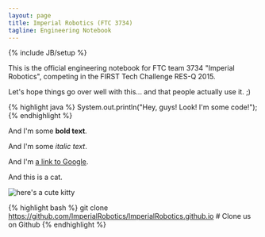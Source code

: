 ```yaml
---
layout: page
title: Imperial Robotics (FTC 3734)
tagline: Engineering Notebook
---
```

{% include JB/setup %}

This is the official engineering notebook for FTC team 3734 "Imperial Robotics", competing in the FIRST Tech Challenge RES-Q 2015.

Let's hope things go over well with this... and that people actually use it. ;)

{% highlight java %}
System.out.println("Hey, guys! Look! I'm some code!");
{% endhighlight %}

And I'm some **bold text**.

And I'm some _italic text_.

And I'm [a link to Google](https://google.com/).

And this is a cat.

![here's a cute kitty](http://exmoorpet.com/wp-content/uploads/2012/08/cat.png)

{% highlight bash %}
git clone https://github.com/ImperialRobotics/ImperialRobotics.github.io # Clone us on Github
{% endhighlight %}

